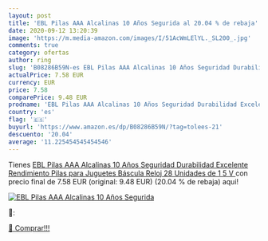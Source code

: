```yaml
---
layout: post
title: 'EBL Pilas AAA Alcalinas 10 Años Segurida al 20.04 % de rebaja'
date: 2020-09-12 13:20:39
image: 'https://m.media-amazon.com/images/I/51AcWmLElYL._SL200_.jpg'
comments: true
category: ofertas
author: ring
slug: 'B08286B59N-es EBL Pilas AAA Alcalinas 10 Años Seguridad Durabilidad Excelente Rendimiento Pilas para Juguetes Báscula Reloj  28 Unidades de 1 5 V '
actualPrice: 7.58 EUR
currency: EUR
price: 7.58
comparePrice: 9.48 EUR
prodname: 'EBL Pilas AAA Alcalinas 10 Años Seguridad Durabilidad Excelente Rendimiento Pilas para Juguetes Báscula Reloj  28 Unidades de 1 5 V '
country: 'es'
flag: '🇪🇸'
buyurl: 'https://www.amazon.es/dp/B08286B59N/?tag=tolees-21'
descuento: '20.04'
average: '11.225454545454546'
---
```


Tienes [EBL Pilas AAA Alcalinas 10 Años Seguridad Durabilidad Excelente Rendimiento Pilas para Juguetes Báscula Reloj  28 Unidades de 1 5 V ](https://www.amazon.es/dp/B08286B59N/?tag=tolees-21) con precio final de  7.58 EUR (original: 9.48 EUR) (20.04 %  de rebaja) aqui!

[![EBL Pilas AAA Alcalinas 10 Años Segurida](https://m.media-amazon.com/images/I/51AcWmLElYL._SL200_.jpg)](https://www.amazon.es/dp/B08286B59N/?tag=tolees-21)

🔎:


[🛒 Comprar!!!](https://www.amazon.es/dp/B08286B59N/?tag=tolees-21)
